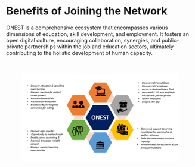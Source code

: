 # Benefits of Joining the Network

ONEST is a comprehensive ecosystem that encompasses various dimensions of education, skill development, and employment. It fosters an open digital culture, encouraging collaboration, synergies, and public-private partnerships within the job and education sectors, ultimately contributing to the holistic development of human capacity.

<figure><img src="https://lh6.googleusercontent.com/NSRXdqycsyxhB3wrjoXEaw1tXdZGMgA3bCruS4GUix7dNSo_JzUTH64JHu8YX_rWnF_e0Xpqo7QO7q_KWr8Wbp0sSB5ryyfZMi3HgQSiivoGZ_hrQYhQdxrSplgD6Zzs0QmlrhI3oDl8mQGj4_6YMRY" alt=""><figcaption></figcaption></figure>

<figure><img src="../.gitbook/assets/image.png" alt=""><figcaption></figcaption></figure>
